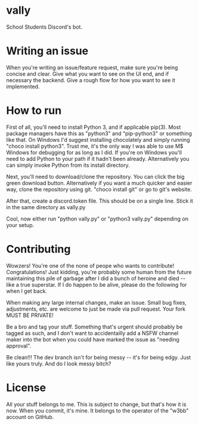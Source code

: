 # vally
School Students Discord's bot. 


# Writing an issue
When you're writing an issue/feature request, make sure you're being concise and clear. Give what you want to see on the UI end, and if necessary the backend. Give a rough flow for how you want to see it implemented.

# How to run
First of all, you'll need to install Python 3, and if applicable pip(3). Most package managers have this as "python3" and "pip-python3" or something like that. On Windows I'd suggest installing chocolately and simply running "choco install python3". Trust me, it's the only way  I was able to use M$ Windows for debugging for as long as I did. If you're on Windows you'll need to add Python to your path if it hadn't been already. Alternatively you can simply invoke Python from its install directory.

Next, you'll need to download/clone the repository. You can click the big green download button. Alternatively if you want a much quicker and easier way, clone the repository using git. "choco install git" or go to git's website. 

After that, create a discord.token file. This should be on a single line. Stick it in the same directory as vally.py

Cool, now either run "python vally.py" or "python3 vally.py" depending on your setup.

# Contributing
Wowzers! You're one of the none of peope who wants to contribute! Congratulations! Just kidding, you're probably some human from the future maintaining this pile of garbage after I did a bunch of heroine and died -- like a true superstar. If I do happen to be alive, please do the following for when I get back.

When making any large internal changes, make an issue. Small bug fixes, adjustments, etc. are welcome to just be made via pull request. Your fork MUST BE PRIVATE! 

Be a bro and tag your stuff. Something that's urgent should probably be tagged as such, and I don't want to accidentailly add a NSFW channel maker into the bot when you could have marked the issue as "needing approval".

Be clean!!! The dev branch isn't for being messy -- it's for being edgy. Just like yours truly. And do I look messy bitch?

# License
All your stuff belongs to me. This is subject to change, but that's how it is now. When you commit, it's mine. It belongs to the operator of the "w3bb" account on GitHub.
